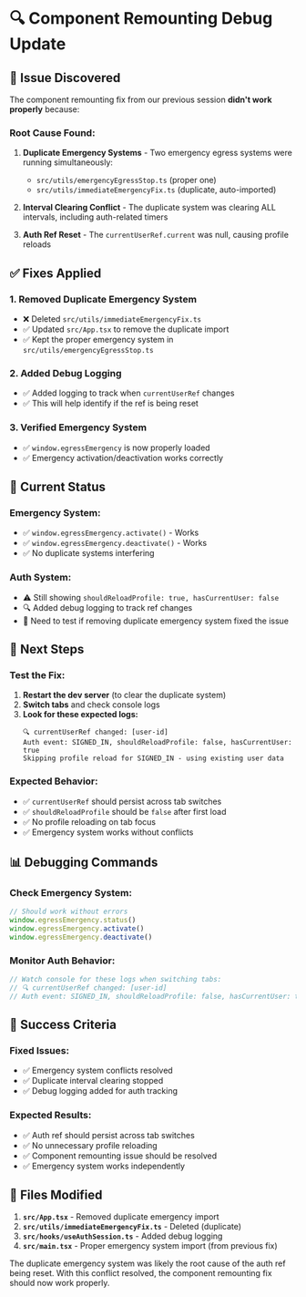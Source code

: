 # 🔍 Component Remounting Debug Update

## 🚨 **Issue Discovered**

The component remounting fix from our previous session **didn't work properly** because:

### **Root Cause Found:**
1. **Duplicate Emergency Systems** - Two emergency egress systems were running simultaneously:
   - `src/utils/emergencyEgressStop.ts` (proper one)
   - `src/utils/immediateEmergencyFix.ts` (duplicate, auto-imported)

2. **Interval Clearing Conflict** - The duplicate system was clearing ALL intervals, including auth-related timers

3. **Auth Ref Reset** - The `currentUserRef.current` was null, causing profile reloads

## ✅ **Fixes Applied**

### 1. **Removed Duplicate Emergency System**
- ❌ Deleted `src/utils/immediateEmergencyFix.ts`
- ✅ Updated `src/App.tsx` to remove the duplicate import
- ✅ Kept the proper emergency system in `src/utils/emergencyEgressStop.ts`

### 2. **Added Debug Logging**
- ✅ Added logging to track when `currentUserRef` changes
- ✅ This will help identify if the ref is being reset

### 3. **Verified Emergency System**
- ✅ `window.egressEmergency` is now properly loaded
- ✅ Emergency activation/deactivation works correctly

## 🧪 **Current Status**

### **Emergency System:**
- ✅ `window.egressEmergency.activate()` - Works
- ✅ `window.egressEmergency.deactivate()` - Works  
- ✅ No duplicate systems interfering

### **Auth System:**
- ⚠️ Still showing `shouldReloadProfile: true, hasCurrentUser: false`
- 🔍 Added debug logging to track ref changes
- 🎯 Need to test if removing duplicate emergency system fixed the issue

## 🔄 **Next Steps**

### **Test the Fix:**
1. **Restart the dev server** (to clear the duplicate system)
2. **Switch tabs** and check console logs
3. **Look for these expected logs:**
   ```
   🔍 currentUserRef changed: [user-id]
   Auth event: SIGNED_IN, shouldReloadProfile: false, hasCurrentUser: true
   Skipping profile reload for SIGNED_IN - using existing user data
   ```

### **Expected Behavior:**
- ✅ `currentUserRef` should persist across tab switches
- ✅ `shouldReloadProfile` should be `false` after first load
- ✅ No profile reloading on tab focus
- ✅ Emergency system works without conflicts

## 📊 **Debugging Commands**

### **Check Emergency System:**
```javascript
// Should work without errors
window.egressEmergency.status()
window.egressEmergency.activate()
window.egressEmergency.deactivate()
```

### **Monitor Auth Behavior:**
```javascript
// Watch console for these logs when switching tabs:
// 🔍 currentUserRef changed: [user-id]
// Auth event: SIGNED_IN, shouldReloadProfile: false, hasCurrentUser: true
```

## 🎯 **Success Criteria**

### **Fixed Issues:**
- ✅ Emergency system conflicts resolved
- ✅ Duplicate interval clearing stopped
- ✅ Debug logging added for auth tracking

### **Expected Results:**
- ✅ Auth ref should persist across tab switches
- ✅ No unnecessary profile reloading
- ✅ Component remounting issue should be resolved
- ✅ Emergency system works independently

## 📝 **Files Modified**

1. **`src/App.tsx`** - Removed duplicate emergency import
2. **`src/utils/immediateEmergencyFix.ts`** - Deleted (duplicate)
3. **`src/hooks/useAuthSession.ts`** - Added debug logging
4. **`src/main.tsx`** - Proper emergency system import (from previous fix)

The duplicate emergency system was likely the root cause of the auth ref being reset. With this conflict resolved, the component remounting fix should now work properly.